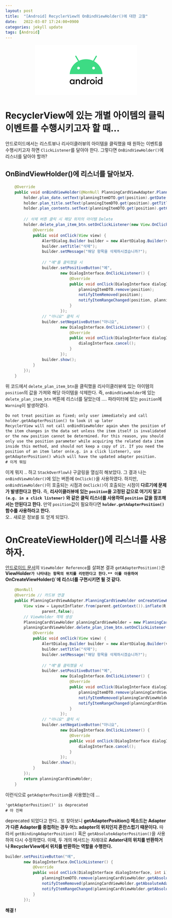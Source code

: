 ```yaml
---
layout: post
title:  "[Android] RecyclerView의 OnBindViewHolder()에 대한 고찰"
date:   2022-03-07 17:24:00+0900
categories: jekyll update
tags: [Android]
---
```

<p align="center"><img src="/assets/img/blog/정보/안드로이드.png"></p>

# RecyclerView에 있는 개별 아이템의 클릭 이벤트를 수행시키고자 할 때...
안드로이드에서는 리스트뷰나 리사이클러뷰의 아이템을 클릭했을 때 원하는 이벤트를 수행시키고자 하면 `ClickListener`를 달아야 한다. 그렇다면 `OnBindViewHolder()`에 리스너를 달아야 할까?

## OnBindViewHolder()에 리스너를 달아보자.
```java
    @Override
    public void onBindViewHolder(@NonNull PlanningCardViewAdapter.PlanningCardViewHolder holder, int position) {
        holder.plan_date.setText(planningItemDTO.get(position).getDate());
        holder.plan_title.setText(planningItemDTO.get(position).getTitle());
        holder.plan_contents.setText(planningItemDTO.get(position).getContents());

        // 삭제 버튼 클릭 시 해당 위치의 아이템 Delete
        holder.delete_plan_item_btn.setOnClickListener(new View.OnClickListener() {
            @Override
            public void onClick(View view) {
                AlertDialog.Builder builder = new AlertDialog.Builder(view.getContext());
                builder.setTitle("삭제");
                builder.setMessage("해당 항목을 삭제하시겠습니까?");

                // "예"를 클릭했을 시
                builder.setPositiveButton("예",
                        new DialogInterface.OnClickListener() {
                            @Override
                            public void onClick(DialogInterface dialogInterface, int i) {
                                planningItemDTO.remove(position);
                                notifyItemRemoved(position);
                                notifyItemRangeChanged(position, planningItemDTO.size());
                            }
                        });
                // "아니요" 클릭 시
                builder.setNegativeButton("아니요",
                        new DialogInterface.OnClickListener() {
                            @Override
                            public void onClick(DialogInterface dialogInterface, int i) {
                                dialogInterface.cancel();
                            }
                        });
                builder.show();
            }
        });
    }
```
위 코드에서 `delete_plan_item_btn`을 클릭했을 리사이클러뷰에 있는 아이템의 `position`의 값을 가져와 해당 아이템을 삭제한다. 즉, `onBindViewHolder`에 있는 `delete_plan_item_btn` 버튼에 리스너를 달았는데 .... 파라미터에 있는 `position`에 `Warning`이 발생하였다.


```console
Do not treat position as fixed; only user immediately and call holder.getAdapterPosition() to look it up later
RecyclerView will not call onBindViewHolder again when the position of the item changes in the data set unless the item itself is invalidated or the new position cannot be determined. For this reason, you should only use the position parameter while acquiring the related data item inside this method, and should not keep a copy of it. If you need the position of an item later on(e.g. in a click listener), use getAdapterPosition() which will have the updated adapter position.
# 이게 뭐임
```
이게 뭐지 .. 하고 `StackOverFlow`나 구글링을 열심히 해보았다. 그 결과 나는 `onBindViewHolder()`에 있는 버튼에 `OnClick()`을 사용하였다. 하지만, `onBindViewHolder()`이 호출되는 시점과  `OnClick()`이 호출되는 시점이 **다르기에 문제가 발생한다고 한다.** 즉, **리사이클러뷰에 있는 `position`을 고정된 값으로 여기지 말고 `(e.g. in a click listener)` 와 같은 클릭 리스너를 사용하여 `position` 값을 참조해서는 안된다고 한다.** 만약 `position`값이 필요하다면 **`holder.getAdapterPosition()` 함수를 사용하라고 한다.**  
오.. 새로운 정보를 또 얻게 되었다.  

# OnCreateViewHolder()에 리스너를 사용하자.
[안드로이드 문서](https://developer.android.com/reference/android/support/v7/widget/RecyclerView.ViewHolder.html)의 `ViewHolder Reference`를 살펴본 결과 `getAdapterPosition()`은 **ViewHolder`가 나타내는 항목의 위치를 리턴한다고 한다.** 이를 아용하여 `OnCreateViewHolder()`에 리스너를 구현시키면 될 것 같다.**

```java
    @NonNull
    @Override // 카드뷰 연결
    public PlanningCardViewAdapter.PlanningCardViewHolder onCreateViewHolder(@NonNull ViewGroup parent, int viewType) {
        View view = LayoutInflater.from(parent.getContext()).inflate(R.layout.planning_cardview_item,
                parent,false);
        // ViewHolder 객체 생성
        PlanningCardViewHolder planningCardViewHolder = new PlanningCardViewHolder(view);
        planningCardViewHolder.delete_plan_item_btn.setOnClickListener(new View.OnClickListener() {
            @Override
            public void onClick(View view) {
                AlertDialog.Builder builder = new AlertDialog.Builder(view.getContext());
                builder.setTitle("삭제");
                builder.setMessage("해당 항목을 삭제하시겠습니까?");

                // "예"를 클릭했을 시
                builder.setPositiveButton("예",
                        new DialogInterface.OnClickListener() {
                            @Override
                            public void onClick(DialogInterface dialogInterface, int i) {
                                planningItemDTO.remove(planningCardViewHolder.getAdapterPosition());
                                notifyItemRemoved(planningCardViewHolder.getAdapterPosition());
                                notifyItemRangeChanged(planningCardViewHolder.getAdapterPosition(), planningItemDTO.size());
                            }
                        });
                // "아니요" 클릭 시
                builder.setNegativeButton("아니요",
                        new DialogInterface.OnClickListener() {
                            @Override
                            public void onClick(DialogInterface dialogInterface, int i) {
                                dialogInterface.cancel();
                            }
                        });
                builder.show();
            }
        });
        return planningCardViewHolder;
    }
```
이런식으로 `getAdapterPosition`을 사용했는데 ...

```console
'getAdapterPosition()' is deprecated 
# 아 진짜
```
deprecated 되었다고 한다.. 또 찾아보니 **getAdapterPosition() 메소드는 Adapter가 다른 Adapter를 중첩하는 경우 어느 adapter의 위치인지 혼란스럽기 때문이다.** 따라서 `getBindingAdapterPosition()` 혹은 `getAbsoluteAdapterPosition()`을 사용하여 다시 수정하였다. 이때, 두 개의 메서드는 차례대로 **Adater내의 위치를 반환하거나 RecyclerView에서 위치를 반환하는 역할을 수행한다.**

```java
builder.setPositiveButton("예",
        new DialogInterface.OnClickListener() {
            @Override
            public void onClick(DialogInterface dialogInterface, int i) {
                planningItemDTO.remove(planningCardViewHolder.getAbsoluteAdapterPosition());
                notifyItemRemoved(planningCardViewHolder.getAbsoluteAdapterPosition());
                notifyItemRangeChanged(planningCardViewHolder.getAbsoluteAdapterPosition(), planningItemDTO.size());
            }
        });
```
  

**해결 !**